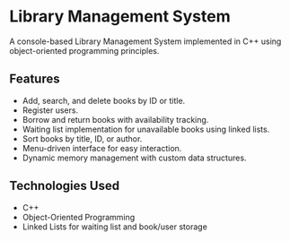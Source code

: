 # Library Management System

A console-based Library Management System implemented in C++ using object-oriented programming principles.

## Features

- Add, search, and delete books by ID or title.
- Register users.
- Borrow and return books with availability tracking.
- Waiting list implementation for unavailable books using linked lists.
- Sort books by title, ID, or author.
- Menu-driven interface for easy interaction.
- Dynamic memory management with custom data structures.

## Technologies Used

- C++
- Object-Oriented Programming
- Linked Lists for waiting list and book/user storage

